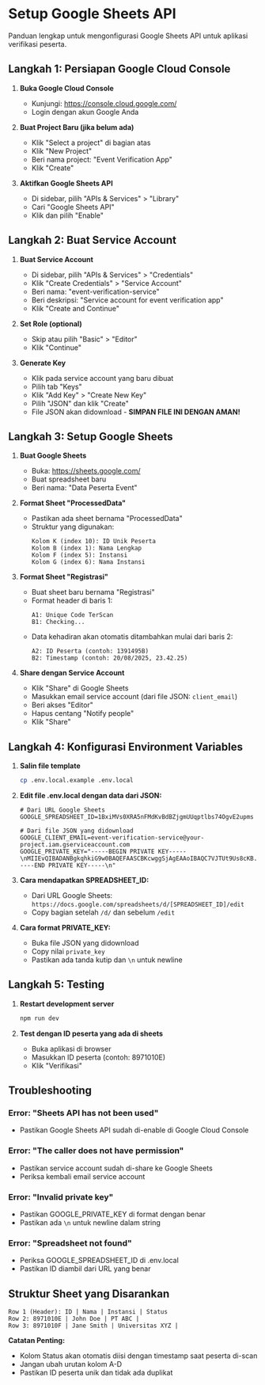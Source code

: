# Setup Google Sheets API

Panduan lengkap untuk mengonfigurasi Google Sheets API untuk aplikasi verifikasi peserta.

## Langkah 1: Persiapan Google Cloud Console

1. **Buka Google Cloud Console**
   - Kunjungi: https://console.cloud.google.com/
   - Login dengan akun Google Anda

2. **Buat Project Baru (jika belum ada)**
   - Klik "Select a project" di bagian atas
   - Klik "New Project"
   - Beri nama project: "Event Verification App"
   - Klik "Create"

3. **Aktifkan Google Sheets API**
   - Di sidebar, pilih "APIs & Services" > "Library"
   - Cari "Google Sheets API"
   - Klik dan pilih "Enable"

## Langkah 2: Buat Service Account

1. **Buat Service Account**
   - Di sidebar, pilih "APIs & Services" > "Credentials"
   - Klik "Create Credentials" > "Service Account"
   - Beri nama: "event-verification-service"
   - Beri deskripsi: "Service account for event verification app"
   - Klik "Create and Continue"

2. **Set Role (optional)**
   - Skip atau pilih "Basic" > "Editor"
   - Klik "Continue"

3. **Generate Key**
   - Klik pada service account yang baru dibuat
   - Pilih tab "Keys"
   - Klik "Add Key" > "Create New Key"
   - Pilih "JSON" dan klik "Create"
   - File JSON akan didownload - **SIMPAN FILE INI DENGAN AMAN!**

## Langkah 3: Setup Google Sheets

1. **Buat Google Sheets**
   - Buka: https://sheets.google.com/
   - Buat spreadsheet baru
   - Beri nama: "Data Peserta Event"

2. **Format Sheet "ProcessedData"**
   - Pastikan ada sheet bernama "ProcessedData"
   - Struktur yang digunakan:
     ```
     Kolom K (index 10): ID Unik Peserta
     Kolom B (index 1): Nama Lengkap
     Kolom F (index 5): Instansi
     Kolom G (index 6): Nama Instansi
     ```

3. **Format Sheet "Registrasi"**
   - Buat sheet baru bernama "Registrasi"
   - Format header di baris 1:
     ```
     A1: Unique Code TerScan
     B1: Checking...
     ```
   - Data kehadiran akan otomatis ditambahkan mulai dari baris 2:
     ```
     A2: ID Peserta (contoh: 1391495B)
     B2: Timestamp (contoh: 20/08/2025, 23.42.25)
     ```

4. **Share dengan Service Account**
   - Klik "Share" di Google Sheets
   - Masukkan email service account (dari file JSON: `client_email`)
   - Beri akses "Editor"
   - Hapus centang "Notify people"
   - Klik "Share"

## Langkah 4: Konfigurasi Environment Variables

1. **Salin file template**
   ```bash
   cp .env.local.example .env.local
   ```

2. **Edit file .env.local dengan data dari JSON:**
   ```env
   # Dari URL Google Sheets
   GOOGLE_SPREADSHEET_ID=1BxiMVs0XRA5nFMdKvBdBZjgmUUqptlbs74OgvE2upms
   
   # Dari file JSON yang didownload
   GOOGLE_CLIENT_EMAIL=event-verification-service@your-project.iam.gserviceaccount.com
   GOOGLE_PRIVATE_KEY="-----BEGIN PRIVATE KEY-----\nMIIEvQIBADANBgkqhkiG9w0BAQEFAASCBKcwggSjAgEAAoIBAQC7VJTUt9Us8cKB...\n-----END PRIVATE KEY-----\n"
   ```

3. **Cara mendapatkan SPREADSHEET_ID:**
   - Dari URL Google Sheets: `https://docs.google.com/spreadsheets/d/[SPREADSHEET_ID]/edit`
   - Copy bagian setelah `/d/` dan sebelum `/edit`

4. **Cara format PRIVATE_KEY:**
   - Buka file JSON yang didownload
   - Copy nilai `private_key`
   - Pastikan ada tanda kutip dan `\n` untuk newline

## Langkah 5: Testing

1. **Restart development server**
   ```bash
   npm run dev
   ```

2. **Test dengan ID peserta yang ada di sheets**
   - Buka aplikasi di browser
   - Masukkan ID peserta (contoh: 8971010E)
   - Klik "Verifikasi"

## Troubleshooting

### Error: "Sheets API has not been used"
- Pastikan Google Sheets API sudah di-enable di Google Cloud Console

### Error: "The caller does not have permission"
- Pastikan service account sudah di-share ke Google Sheets
- Periksa kembali email service account

### Error: "Invalid private key"
- Pastikan GOOGLE_PRIVATE_KEY di format dengan benar
- Pastikan ada `\n` untuk newline dalam string

### Error: "Spreadsheet not found"
- Periksa GOOGLE_SPREADSHEET_ID di .env.local
- Pastikan ID diambil dari URL yang benar

## Struktur Sheet yang Disarankan

```
Row 1 (Header): ID | Nama | Instansi | Status
Row 2: 8971010E | John Doe | PT ABC | 
Row 3: 8971010F | Jane Smith | Universitas XYZ | 
```

**Catatan Penting:**
- Kolom Status akan otomatis diisi dengan timestamp saat peserta di-scan
- Jangan ubah urutan kolom A-D
- Pastikan ID peserta unik dan tidak ada duplikat
